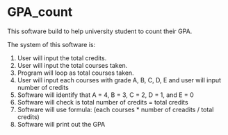 # GPA_count
This software build to help university student to count their GPA.

The system of this software is:
1. User will input the total credits.
2. User will input the total courses taken.
3. Program will loop as total courses taken.
4. User will input each courses with grade A, B, C, D, E and user will input number of credits
5. Software will identify that A = 4, B = 3, C = 2, D = 1, and E = 0
6. Software will check is total number of credits = total credits
7. Software will use formula:
    (each courses * number of creadits / total credits)
8. Software will print out the GPA 